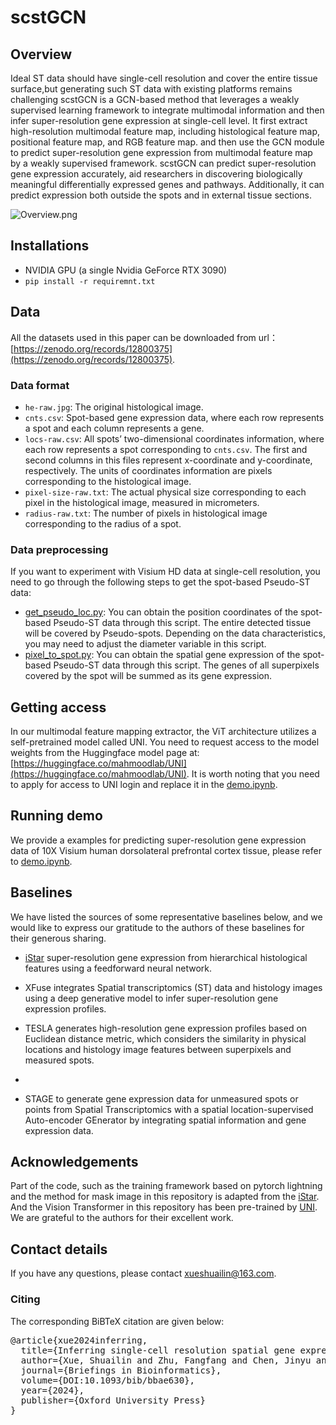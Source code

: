 # scstGCN
## Overview
Ideal ST data should have single-cell resolution and cover the entire tissue surface,but generating such ST data with existing platforms remains challenging scstGCN is a GCN-based method that leverages a weakly supervised learning framework to integrate multimodal information and then infer super-resolution gene expression at single-cell level. It first extract high-resolution multimodal feature map, including histological feature map, positional feature map, and RGB feature map. and then use the GCN module to predict super-resolution gene expression from multimodal feature map by a weakly supervised framework. scstGCN can predict super-resolution gene expression accurately, aid researchers in discovering biologically meaningful differentially expressed genes and pathways. Additionally, it can predict expression both outside the spots and in external tissue sections.

![Overview.png](Overview.png)

## Installations
- NVIDIA GPU (a single Nvidia GeForce RTX 3090)
- `pip install -r requiremnt.txt`

## Data
All the datasets used in this paper can be downloaded from url：[https://zenodo.org/records/12800375](https://zenodo.org/records/12800375).
### Data format
- `he-raw.jpg`: The original histological image.
- `cnts.csv`: Spot-based gene expression data, where each row represents a spot and each column represents a gene.
- `locs-raw.csv`: All spots’ two-dimensional coordinates information, where each row represents a spot corresponding to `cnts.csv`. The first and second columns in this files represent x-coordinate and y-coordinate, respectively. The units of coordinates information are pixels corresponding to the histological image.
- `pixel-size-raw.txt`: The actual physical size corresponding to each pixel in the histological image, measured in micrometers.
- `radius-raw.txt`: The number of pixels in histological image corresponding to the radius of a spot.
### Data preprocessing
If you want to experiment with Visium HD data at single-cell resolution, you need to go through the following steps to get the spot-based Pseudo-ST data:
- [get_pseudo_loc.py](get_pseudo_loc.py): You can obtain the position coordinates of the spot-based Pseudo-ST data through this script. The entire detected tissue will be covered by Pseudo-spots. Depending on the data characteristics, you may need to adjust the diameter variable in this script.
- [pixel_to_spot.py](pixel_to_spot.py): You can obtain the spatial gene expression of the spot-based Pseudo-ST data through this script. The genes of all superpixels covered by the spot will be summed as its gene expression. 

## Getting access
In our multimodal feature mapping extractor, the ViT architecture utilizes a self-pretrained model called UNI. You need to request access to the model weights from the Huggingface model page at:[https://huggingface.co/mahmoodlab/UNI](https://huggingface.co/mahmoodlab/UNI). It is worth noting that you need to apply for access to UNI login and replace it in the [demo.ipynb](demo.ipynb).

## Running demo
We provide a examples for predicting super-resolution gene expression data of 10X Visium human dorsolateral prefrontal cortex tissue, please refer to [demo.ipynb](demo.ipynb).

## Baselines
We have listed the sources of some representative baselines below, and we would like to express our gratitude to the authors of these baselines for their generous sharing.



- [iStar](https://github.com/daviddaiweizhang/istar) super-resolution gene expression from hierarchical histological features using a feedforward neural network. 

- XFuse integrates Spatial transcriptomics (ST) data and histology images using a deep generative model to infer super-resolution gene expression profiles. 
  
- TESLA generates high-resolution gene expression profiles based on Euclidean distance metric, which considers the similarity in physical locations and histology image features between superpixels and measured spots.
- 
- STAGE to generate gene expression data for unmeasured spots or points from Spatial Transcriptomics with a spatial location-supervised Auto-encoder GEnerator by integrating spatial information and gene expression data. 

    

## Acknowledgements
Part of the code, such as the training framework based on pytorch lightning and the method for mask image in this repository is adapted from the [iStar](https://github.com/daviddaiweizhang/istar). And the Vision Transformer in this repository has been pre-trained by [UNI](https://github.com/mahmoodlab/UNI). We are grateful to the authors for their excellent work.

## Contact details
If you have any questions, please contact xueshuailin@163.com.


### Citing
<p>The corresponding BiBTeX citation are given below:</p>
<div class="highlight-none"><div class="highlight"><pre>
@article{xue2024inferring,
  title={Inferring single-cell resolution spatial gene expression via fusing spot-based spatial transcriptomics, location and histology using GCN},
  author={Xue, Shuailin and Zhu, Fangfang and Chen, Jinyu and Min, Wenwen},
  journal={Briefings in Bioinformatics},
  volume={DOI:10.1093/bib/bbae630},
  year={2024},
  publisher={Oxford University Press}
}
</pre></div>
